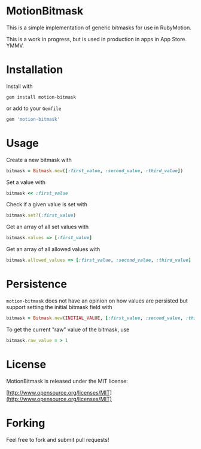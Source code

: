 # MotionBitmask

This is a simple implementation of generic bitmasks for use in RubyMotion. 

This is a work in progress, but is used in production in apps in App Store. YMMV. 

# Installation

Install with 

```
gem install motion-bitmask
```

or add to your ```Gemfile```

````ruby
gem 'motion-bitmask'
````

# Usage

Create a new bitmask with 

```ruby
bitmask = Bitmask.new([:first_value, :second_value, :third_value])
```

Set a value with 

```ruby
bitmask << :first_value
```

Check if a given value is set with

```ruby
bitmask.set?(:first_value)
```

Get an array of all set values with

```ruby
bitmask.values => [:first_value]
```

Get an array of all allowed values with

```ruby
bitmask.allowed_values => [:first_value, :second_value, :third_value]
```

# Persistence

```motion-bitmask``` does not have an opinion on how values are persisted but support setting the initial bitmask field with

```ruby
bitmask = Bitmask.new(INITIAL_VALUE, [:first_value, :second_value, :third_value])
```

To get the current "raw" value of the bitmask, use

```ruby
bitmask.raw_value = > 1
```

# License

MotionBitmask is released under the MIT license: 

[http://www.opensource.org/licenses/MIT](http://www.opensource.org/licenses/MIT)

# Forking 

Feel free to fork and submit pull requests!